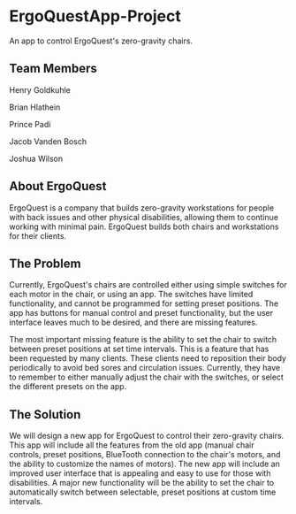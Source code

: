 # ErgoQuestApp-Project
An app to control ErgoQuest's zero-gravity chairs.

## Team Members
Henry Goldkuhle

Brian Hlathein

Prince Padi

Jacob Vanden Bosch

Joshua Wilson

## About ErgoQuest
ErgoQuest is a company that builds zero-gravity workstations for people with back issues and other physical disabilities, allowing them to continue working with minimal pain. ErgoQuest builds both chairs and workstations for their clients. 

## The Problem
Currently, ErgoQuest's chairs are controlled either using simple switches for each motor in the chair, or using an app. The switches have limited functionality, and cannot be programmed for setting preset positions. The app has buttons for manual control and preset functionality, but the user interface leaves much to be desired, and there are missing features.

The most important missing feature is the ability to set the chair to switch between preset positions at set time intervals. This is a feature that has been requested by many clients. These clients need to reposition their body periodically to avoid bed sores and circulation issues. Currently, they have to remember to either manually adjust the chair with the switches, or select the different presets on the app.

## The Solution
We will design a new app for ErgoQuest to control their zero-gravity chairs. This app will include all the features from the old app (manual chair controls, preset positions, BlueTooth connection to the chair's motors, and the ability to customize the names of motors). The new app will include an improved user interface that is appealing and easy to use for those with disabilities. A major new functionality will be the ability to set the chair to automatically switch between selectable, preset positions at custom time intervals.
